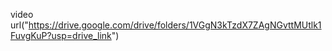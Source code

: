 video url("https://drive.google.com/drive/folders/1VGgN3kTzdX7ZAgNGvttMUtlk1FuvgKuP?usp=drive_link")